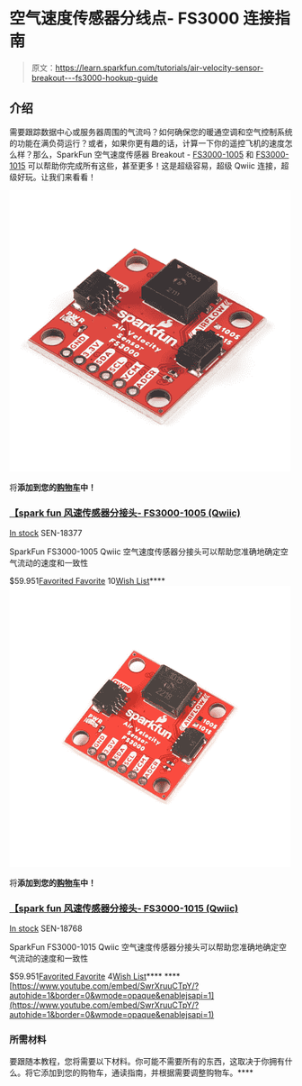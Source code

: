 # 空气速度传感器分线点- FS3000 连接指南

> 原文：<https://learn.sparkfun.com/tutorials/air-velocity-sensor-breakout---fs3000-hookup-guide>

## 介绍

需要跟踪数据中心或服务器周围的气流吗？如何确保您的暖通空调和空气控制系统的功能在满负荷运行？或者，如果你更有趣的话，计算一下你的遥控飞机的速度怎么样？那么，SparkFun 空气速度传感器 Breakout - [FS3000-1005](https://www.sparkfun.com/products/18377) 和 [FS3000-1015](https://www.sparkfun.com/products/18768) 可以帮助你完成所有这些，甚至更多！这是超级容易，超级 Qwiic 连接，超级好玩。让我们来看看！

[![SparkFun Air Velocity Sensor Breakout - FS3000-1005 (Qwiic)](img/f481cc9a3a648b788ad8d50ef490842d.png)](https://www.sparkfun.com/products/18377) 

将**添加到您的[购物车](https://www.sparkfun.com/cart)中！**

### [【spark fun 风速传感器分接头- FS3000-1005 (Qwiic)](https://www.sparkfun.com/products/18377)

[In stock](https://learn.sparkfun.com/static/bubbles/ "in stock") SEN-18377

SparkFun FS3000-1005 Qwiic 空气速度传感器分接头可以帮助您准确地确定空气流动的速度和一致性

$59.951[Favorited Favorite](# "Add to favorites") 10[Wish List](# "Add to wish list")****[![SparkFun Air Velocity Sensor Breakout - FS3000-1015 (Qwiic)](img/ce5b0eba8e3937d82c910a44ffd6c9c7.png)](https://www.sparkfun.com/products/18768) 

将**添加到您的[购物车](https://www.sparkfun.com/cart)中！**

### [【spark fun 风速传感器分接头- FS3000-1015 (Qwiic)](https://www.sparkfun.com/products/18768)

[In stock](https://learn.sparkfun.com/static/bubbles/ "in stock") SEN-18768

SparkFun FS3000-1015 Qwiic 空气速度传感器分接头可以帮助您准确地确定空气流动的速度和一致性

$59.951[Favorited Favorite](# "Add to favorites") 4[Wish List](# "Add to wish list")**** ****[https://www.youtube.com/embed/SwrXruuCTpY/?autohide=1&border=0&wmode=opaque&enablejsapi=1](https://www.youtube.com/embed/SwrXruuCTpY/?autohide=1&border=0&wmode=opaque&enablejsapi=1)

### 所需材料

要跟随本教程，您将需要以下材料。你可能不需要所有的东西，这取决于你拥有什么。将它添加到您的购物车，通读指南，并根据需要调整购物车。****